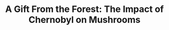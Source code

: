 ---
title:  "A Gift From the Forest: The Impact of Chernobyl on Mushrooms"
category: ['flora']
classes: ['embed','iframe']
excerpt: "Mushrooms: although they be but little, they, and their indispensable ecological role, are fierce."
description:  >-
    After the Chernobyl nuclear disaster, the resulting "Chernobyl plume" spread radiation throughout much of Europe, including Eastern Europe and Scandinavia. As radioactive Cesium isotopes contaminated soil throughout these geographical regions, mushrooms began to guzzle the element from the ground, and in the process, became radioactive themselves. "A Gift From the Forest: The Impact of Chernobyl on Mushrooms" examines the shifting role of mushrooms in a post-Chernobyl world and the ways in which the impact on the lowly buttons ripples upwards to inflict larger consequences on people and animals.
header: 
    teaser: assets/images/shukla.jpg
contributors:
    - name: Anatole Shukla
      bio: ""
embed:
    type: storymap
    id: 394ae1f55d8b2773e85e07e9d45f1822
    title: mushrooms-of-chernobyl
    url: https://uploads.knightlab.com/storymapjs/394ae1f55d8b2773e85e07e9d45f1822/mushrooms-of-chernobyl/draft.html
---